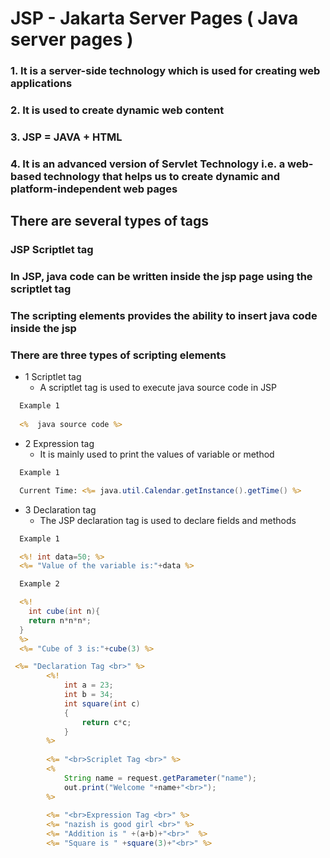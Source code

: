 # JSP - Jakarta Server Pages ( Java server pages )

###  1. It is a server-side technology which is used for creating web applications
###  2. It is used to create dynamic web content
###  3. JSP = JAVA + HTML
###  4. It is an advanced version of Servlet Technology i.e. a web-based technology that helps us to create dynamic and platform-independent web pages

## There are several types of tags
### JSP Scriptlet tag
### In JSP, java code can be written inside the jsp page using the scriptlet tag
### The scripting elements provides the ability to insert java code inside the jsp
### There are three types of scripting elements
- 1 Scriptlet tag
  - A scriptlet tag is used to execute java source code in JSP
```jsp
  Example 1
  
  <%  java source code %>  

```
- 2 Expression tag
  - It is mainly used to print the values of variable or method  
```jsp
  Example 1

  Current Time: <%= java.util.Calendar.getInstance().getTime() %>    

```  
- 3 Declaration tag
  - The JSP declaration tag is used to declare fields and methods
```jsp
  Example 1

  <%! int data=50; %>  
  <%= "Value of the variable is:"+data %>

  Example 2

  <%!   
    int cube(int n){  
    return n*n*n*;  
  }  
  %>  
  <%= "Cube of 3 is:"+cube(3) %>
```
```jsp
 <%= "Declaration Tag <br>" %>    
        <%!
            int a = 23;
            int b = 34;
            int square(int c)
            {
                return c*c;
            }
        %>
        
        <%= "<br>Scriplet Tag <br>" %>
        <%  
            String name = request.getParameter("name");
            out.print("Welcome "+name+"<br>");
        %>  
        
        <%= "<br>Expression Tag <br>" %>
        <%= "nazish is good girl <br>" %>
        <%= "Addition is " +(a+b)+"<br>"  %>
        <%= "Square is " +square(3)+"<br>" %>
```
